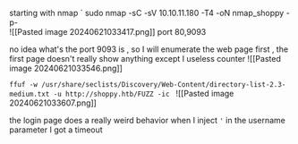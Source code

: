 
starting with nmap 
` sudo nmap -sC  -sV 10.10.11.180  -T4 -oN nmap_shoppy -p-   
![[Pasted image 20240621033417.png]]
port 80,9093

no idea what's the port 9093 is , so I will enumerate the web page first , the first page doesn't really show anything except I useless counter
![[Pasted image 20240621033546.png]]

`ffuf -w /usr/share/seclists/Discovery/Web-Content/directory-list-2.3-medium.txt -u http://shoppy.htb/FUZZ -ic `
![[Pasted image 20240621033607.png]]

the login page does a really weird behavior when I inject `'` in the username parameter I got a timeout 